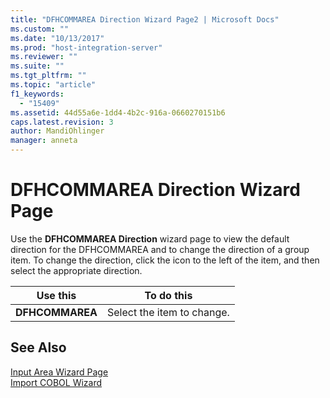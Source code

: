 ```yaml
---
title: "DFHCOMMAREA Direction Wizard Page2 | Microsoft Docs"
ms.custom: ""
ms.date: "10/13/2017"
ms.prod: "host-integration-server"
ms.reviewer: ""
ms.suite: ""
ms.tgt_pltfrm: ""
ms.topic: "article"
f1_keywords: 
  - "15409"
ms.assetid: 44d55a6e-1dd4-4b2c-916a-0660270151b6
caps.latest.revision: 3
author: MandiOhlinger
manager: anneta
---
```

# DFHCOMMAREA Direction Wizard Page
Use the **DFHCOMMAREA Direction** wizard page to view the default direction for the DFHCOMMAREA and to change the direction of a group item. To change the direction, click the icon to the left of the item, and then select the appropriate direction.  
  
|Use this|To do this|  
|--------------|----------------|  
|**DFHCOMMAREA**|Select the item to change.|  
  
## See Also  
 [Input Area Wizard Page](../core/input-area-wizard-page.md)   
 [Import COBOL Wizard](../core/import-cobol-wizard.md)